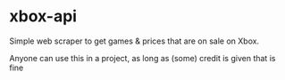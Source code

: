 # xbox-api
Simple web scraper to get games &amp; prices that are on sale on Xbox.

Anyone can use this in a project, as long as (some) credit is given that is fine
